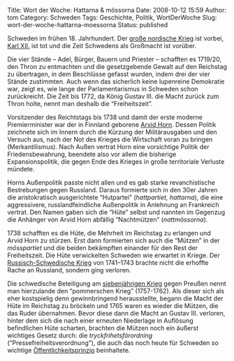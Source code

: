 Title: Wort der Woche: Hattarna & mössorna
Date: 2008-10-12 15:59
Author: tom
Category: Schweden
Tags: Geschichte, Politik, WortDerWoche
Slug: wort-der-woche-hattarna-moessorna
Status: published

Schweden im frühen 18. Jahrhundert. Der [große nordische
Krieg](http://de.wikipedia.org/wiki/Großer_Nordischer_Krieg) ist vorbei,
[Karl XII.](http://www.fiket.de/?s=Karl+XII) ist tot und die Zeit
Schwedens als Großmacht ist vorüber.

Die vier Stände – Adel, Bürger, Bauern und Priester – schafften es
1719/20, den Thron zu entmachten und die gesetzgebende Gewalt auf den
Reichstag zu übertragen, in dem Beschlüsse gefasst wurden, indem drei
der vier Stände zustimmten. Auch wenn das sicherlich keine lupenreine
Demokratie war, zeigt es, wie lange der Parlamentarismus in Schweden
schon zurückreicht. Die Zeit bis 1772, da König Gustav III. die Macht
zurück zum Thron holte, nennt man deshalb die “Freiheitszeit”.

Vorsitzender des Reichtstags bis 1738 und damit der erste moderne
Premierminister war der in Finnland geborene [Arvid
Horn](http://de.wikipedia.org/wiki/Arvid_Horn). Dessen Politik zeichnete
sich im Innern durch die Kürzung der Militärausgaben und den Versuch
aus, nach der Not des Krieges die Wirtschaft voran zu bringen
(Merkantilismus). Nach Außen vertrat Horn eine vorsichtige Politik der
Friedensbewahrung, beendete also vor allem die bisherige
Expansionspolitik, die gegen Ende des Krieges in große territoriale
Verluste mündete.

Horns Außenpolitik passte nicht allen und es gab starke revanchistische
Bestrebungen gegen Russland. Daraus formierte sich in den 30er Jahren
die aristokratisch ausgerichtete “Hutpartei” (*hattpartiet, hattarna*),
die eine aggressivere, russlandfeindliche Außenpolitik in Anlehnung an
Frankreich vertrat. Den Namen gaben sich die “Hüte” selbst und nannten
im Gegenzug die Anhänger von Arvid Horn abfällig “Nachtmützen”
(*nattmössorna*).

1738 schafften es die Hüte, die Mehrheit im Reichstag zu erlangen und
Arvid Horn zu stürzen. Erst dann formierten sich auch die “Mützen” in
der *mösspartiet* und die beiden bekämpften einander für den Rest der
Freiheitszeit. Die Hüte verwickelten Schweden wie erwartet in Kriege.
Der [Russisch-Schwedische
Krieg](http://de.wikipedia.org/wiki/Russisch-Schwedischer_Krieg_(1741–1743))
von 1741–1743 brachte nicht die erhoffte Rache an Russland, sondern ging
verloren.

Die schwedische Beteiligung am [siebenjährigen
Krieg](http://de.wikipedia.org/wiki/Siebenjähriger_Krieg) gegen Preußen
nennt man hierzulande den “pommerschen Krieg” (1757-1762). Als dieser
sich als eher kostspielig denn gewinnbringend herausstellte, begann die
Macht der Hüte im Reichstag zu bröckeln und 1765 waren es wieder die
Mützen, die das Ruder übernahmen. Bevor diese dann die Macht an Gustav
III. verloren, hinter dem sich die nach einer erneuten Niederlage in
Auflösung befindlichen Hüte scharten, brachten die Mützen noch ein
äußerst wichtiges Gesetz durch: die *tryckfrihetsförordning*
(“Pressefreiheitsverordnung”), die auch das noch heute für Schweden so
wichtige
[Öffentlichkeitsprinzip](http://www.fiket.de/2006/08/13/wort-der-woche-offentlighetsprincipen/)
beinhaltete.

